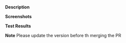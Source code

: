 **Description**




**Screenshots**




**Test Results**




**Note**
Please update the version before th merging the PR
